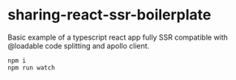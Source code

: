 # sharing-react-ssr-boilerplate

Basic example of a typescript react app fully SSR compatible with @loadable code splitting and apollo client.

```
npm i
npm run watch
```
